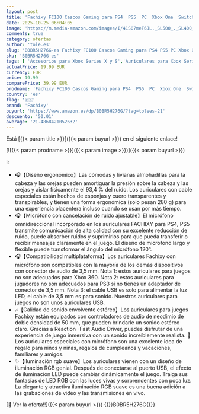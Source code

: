 ```yaml
---
layout: post
title: 'Fachixy FC100 Cascos Gaming para PS4  PS5  PC  Xbox One  Switch  Auriculares Gaming Cancelación de Ruido  Cascos con Microfono Estéreo Sonido  Cascos para PS4 con 3.5mm Jack con Luz RGB  Verde '
date: 2025-10-25 06:04:05
image: 'https://m.media-amazon.com/images/I/41S07meF6JL._SL500_._SL400_.jpg'
comments: true
category: ofertas
author: 'tole.es'
slug: 'B0BR5H276G-es Fachixy FC100 Cascos Gaming para PS4 PS5 PC Xbox One...'
sku: 'B0BR5H276G-es'
tags: [ 'Accesorios para Xbox Series X y S','Auriculares para Xbox Series X y S','Electrónica','Hardware y juegos para Xbox Series X y S','Videojuegos','fachixy','ps4','ps5','xbox','🇪🇸', ]
actualPrice: 19.99 EUR
currency: EUR
price: 19.99
comparePrice: 39.99 EUR
prodname: 'Fachixy FC100 Cascos Gaming para PS4  PS5  PC  Xbox One  Switch  Auriculares Gaming Cancelación de Ruido  Cascos con Microfono Estéreo Sonido  Cascos para PS4 con 3.5mm Jack con Luz RGB  Verde '
country: 'es'
flag: '🇪🇸'
brand: 'Fachixy'
buyurl: 'https://www.amazon.es/dp/B0BR5H276G/?tag=tolees-21'
descuento: '50.01'
average: '21.4868421052632'
---
```


Está [{{< param title >}}]({{< param buyurl >}}) en el siguiente enlace!

[![{{< param prodname >}}]({{< param image >}})]({{< param buyurl >}})

ℹ️:

- 🎧【Diseño ergonómico】Las cómodas y livianas almohadillas para la cabeza y las orejas pueden amortiguar la presión sobre la cabeza y las orejas y aislar físicamente el 93,4 % del ruido. Los auriculares con cable especiales están hechos de esponjas y cuero transparentes y transpirables, y tienen una forma ergonómica (solo pesan 280 g) para una experiencia placentera incluso cuando se usan por más tiempo.
- 🎧【Micrófono con cancelación de ruido ajustable】El micrófono omnidireccional incorporado en los auriculares FACHIXY para PS4, PS5 transmite comunicación de alta calidad con su excelente reducción de ruido, puede absorber ruidos y suprimirlos para que pueda transferir o recibir mensajes claramente en el juego. El diseño de microfond largo y flexible puede transformar el ángulo del micrófono 120°.
- 🎧【Compatibilidad multiplataforma】Los auriculares Fachixy con micrófono son compatibles con la mayoría de los demás dispositivos con conector de audio de 3,5 mm. Nota 1: estos auriculares para juegos no son adecuados para Xbox 360. Nota 2: estos auriculares para jugadores no son adecuados para PS3 si no tienes un adaptador de conector de 3,5 mm. Nota 3: el cable USB es solo para alimentar la luz LED, el cable de 3,5 mm es para sonido. Nuestros auriculares para juegos no son unos auriculares USB.
- 🎶【Calidad de sonido envolvente estéreo】Los auriculares para juegos Fachixy están equipados con controladores de audio de neodimio de doble densidad de 50 mm, que pueden brindarle un sonido estéreo claro. Gracias a Reaction -Fast Audio Driver, puedes disfrutar de una experiencia de juego inmersiva con un sonido increíblemente realista. 🎁Los auriculares especiales con micrófono son una excelente idea de regalo para niños y niñas, regalos de cumpleaños y vacaciones, familiares y amigos.
- ✨【iluminación rgb suave】Los auriculares vienen con un diseño de iluminación RGB genial. Después de conectarse al puerto USB, el efecto de iluminación LED puede cambiar dinámicamente el juego. Traiga sus fantasías de LED RGB con las luces vivas y sorprendentes con poca luz. La elegante y atractiva iluminación RGB suave es una buena adición a las grabaciones de video y las transmisiones en vivo.

[🛒 Ver la oferta!!]({{< param buyurl >}})
{{<world>}}B0BR5H276G{{</world>}}
